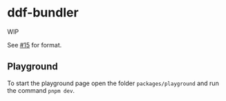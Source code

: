 # ddf-bundler

WIP

See [#15](https://github.com/dresden-elektronik/deconz-rest-plugin-v2/issues/15) for format.

## Playground

To start the playground page open the folder `packages/playground` and run the command `pnpm dev`.